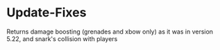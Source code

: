 # Update-Fixes
Returns damage boosting (grenades and xbow only) as it was in version 5.22, and snark's collision with players
